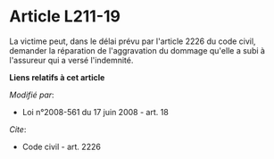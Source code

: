 # Article L211-19

La victime peut, dans le délai prévu par l'article 2226 du code civil, demander la réparation de l'aggravation du dommage
qu'elle a subi à l'assureur qui a versé l'indemnité.

**Liens relatifs à cet article**

_Modifié par_:

  - Loi n°2008-561 du 17 juin 2008 - art. 18

_Cite_:

  - Code civil - art. 2226
